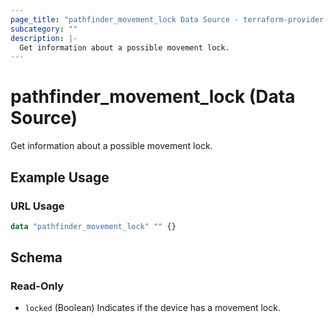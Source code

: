 ```yaml
---
page_title: "pathfinder_movement_lock Data Source - terraform-provider-pathfinder"
subcategory: ""
description: |-
  Get information about a possible movement lock.
---
```


# pathfinder_movement_lock (Data Source)

Get information about a possible movement lock.

## Example Usage

### URL Usage
```terraform
data "pathfinder_movement_lock" "" {}
```

<!-- schema generated by tfplugindocs -->
## Schema

### Read-Only

- `locked` (Boolean) Indicates if the device has a movement lock.
